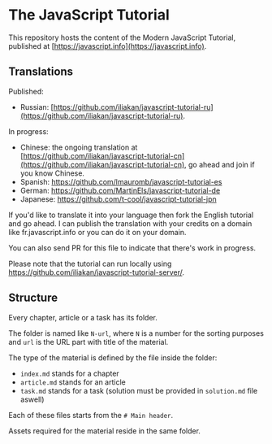 
# The JavaScript Tutorial

This repository hosts the content of the Modern JavaScript Tutorial, published at [https://javascript.info](https://javascript.info).

## Translations

Published:
- Russian: [https://github.com/iliakan/javascript-tutorial-ru](https://github.com/iliakan/javascript-tutorial-ru).

In progress:
- Chinese: the ongoing translation at [https://github.com/iliakan/javascript-tutorial-cn](https://github.com/iliakan/javascript-tutorial-cn), go ahead and join if you know Chinese.
- Spanish: https://github.com/lmauromb/javascript-tutorial-es
- German: https://github.com/MartinEls/javascript-tutorial-de
- Japanese: https://github.com/t-cool/javascript-tutorial-jpn

If you'd like to translate it into your language then fork the English tutorial and go ahead. I can publish the translation with your credits on a domain like fr.javascript.info or you can do it on your domain.

You can also send PR for this file to indicate that there's work in progress.

Please note that the tutorial can run locally using <https://github.com/iliakan/javascript-tutorial-server/>.

## Structure

Every chapter, article or a task has its folder.

The folder is named like `N-url`, where `N` is a number for the sorting purposes and `url` is the URL part with title of the material.

The type of the material is defined by the file inside the folder:

  - `index.md` stands for a chapter
  - `article.md` stands for an article
  - `task.md` stands for a task (solution must be provided in `solution.md` file aswell)

Each of these files starts from the `# Main header`.

Assets required for the material reside in the same folder.
